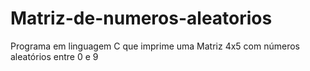 # Matriz-de-numeros-aleatorios
Programa em linguagem C que imprime uma Matriz 4x5 com números aleatórios entre 0 e 9
